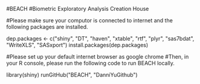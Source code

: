 #BEACH
#Biometric Exploratory Analysis Creation House

#Please make sure your computor is connected to internet and the following packages are installed. 

dep.packages <- c("shiny", "DT", "haven", "xtable", "rtf", "plyr", "sas7bdat", "WriteXLS", "SASxport")
install.packages(dep.packages)

#Please set up your default internet browser as google chrome
#Then, in your R console, please run the following code to run BEACH locally.

library(shiny)
runGitHub("BEACH", "DanniYuGithub")
